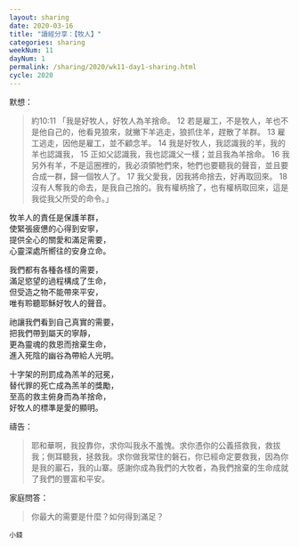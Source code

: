 ```yaml
---
layout: sharing
date: 2020-03-16
title: "讀經分享：【牧人】"
categories: sharing
weekNum: 11
dayNum: 1
permalink: /sharing/2020/wk11-day1-sharing.html
cycle: 2020
---  
```


默想：
>約10:11 「我是好牧人，好牧人為羊捨命。 12 若是雇工，不是牧人，羊也不是他自己的，他看見狼來，就撇下羊逃走，狼抓住羊，趕散了羊群。 13 雇工逃走，因他是雇工，並不顧念羊。 14 我是好牧人，我認識我的羊，我的羊也認識我， 15 正如父認識我，我也認識父一樣；並且我為羊捨命。 16 我另外有羊，不是這圈裡的，我必須領牠們來，牠們也要聽我的聲音，並且要合成一群，歸一個牧人了。 17 我父愛我，因我將命捨去，好再取回來。 18 沒有人奪我的命去，是我自己捨的。我有權柄捨了，也有權柄取回來，這是我從我父所受的命令。」  
 
牧羊人的責任是保護羊群，  
使緊張疲憊的心得到安寧，  
提供全心的關愛和滿足需要，  
心靈深處所嚮往的安身立命。  

我們都有各種各樣的需要，  
滿足慾望的過程構成了生命，  
但受造之物不能帶來平安，  
唯有聆聽耶穌好牧人的聲音。  

祂讓我們看到自己真實的需要，  
把我們帶到屬天的寧靜，  
更為靈魂的救恩而捨棄生命，  
進入死陰的幽谷為帶給人光明。  

十字架的刑罰成為羔羊的冠冕，  
替代罪的死亡成為羔羊的獎勵，  
至高的救主俯身而為羊捨命，  
好牧人的標準是愛的顯明。  

禱告：
>耶和華啊，我投靠你，求你叫我永不羞愧。求你憑你的公義搭救我，救拔我；側耳聽我，拯救我。求你做我常住的磐石，你已經命定要救我，因為你是我的巖石，我的山寨。感謝你成為我們的大牧者，為我們捨棄的生命成就了我們的豐富和平安。  

家庭問答：
>你最大的需要是什麼？如何得到滿足？  

`小錢`  

